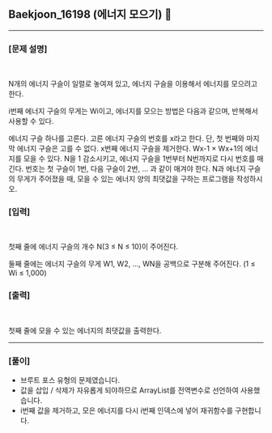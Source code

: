 ## Baekjoon_16198 (에너지 모으기) 🚀
___


### **[문제 설명]**
<br>

N개의 에너지 구슬이 일렬로 놓여져 있고, 에너지 구슬을 이용해서 에너지를 모으려고 한다.

i번째 에너지 구슬의 무게는 Wi이고, 에너지를 모으는 방법은 다음과 같으며, 반복해서 사용할 수 있다.

에너지 구슬 하나를 고른다. 고른 에너지 구슬의 번호를 x라고 한다. 단, 첫 번째와 마지막 에너지 구슬은 고를 수 없다.
x번째 에너지 구슬을 제거한다.
Wx-1 × Wx+1의 에너지를 모을 수 있다.
N을 1 감소시키고, 에너지 구슬을 1번부터 N번까지로 다시 번호를 매긴다. 번호는 첫 구슬이 1번, 다음 구슬이 2번, ... 과 같이 매겨야 한다.
N과 에너지 구슬의 무게가 주어졌을 때, 모을 수 있는 에너지 양의 최댓값을 구하는 프로그램을 작성하시오.


### **[입력]**
<br>

첫째 줄에 에너지 구슬의 개수 N(3 ≤ N ≤ 10)이 주어진다.

둘째 줄에는 에너지 구슬의 무게 W1, W2, ..., WN을 공백으로 구분해 주어진다. (1 ≤ Wi ≤ 1,000)

### **[출력]**
<br>

첫째 줄에 모을 수 있는 에너지의 최댓값을 출력한다.

___


### **[풀이]**

- 브루트 포스 유형의 문제였습니다.
- 값을 삽입 / 삭제가 자유롭게 되야하므로 ArrayList를 전역변수로 선언하여 사용했습니다.
- i번째 값을 제거하고, 모은 에너지를 다시 i번째 인덱스에 넣어 재귀함수를 구현합니다.